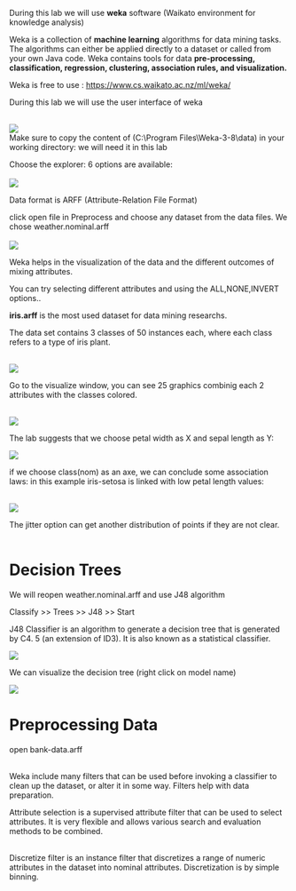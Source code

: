 During this lab we will use **weka** software (Waikato environment for knowledge analysis)

Weka is a collection of **machine learning** algorithms for data mining tasks. The algorithms can either be applied directly to a dataset or called from your own Java code. Weka contains tools for data **pre-processing, classification, regression, clustering, association rules, and visualization.**


Weka is free to use : https://www.cs.waikato.ac.nz/ml/weka/


During this lab we will use the user interface of weka
<br><br>

<img src='screenshots/home.png'>
<br>
Make sure to copy the content of (C:\Program Files\Weka-3-8\data) in your working directory: we will need it in this lab

Choose the explorer: 6 options are available:
<br><br>
<img src='screenshots/explorer.png'>

Data format is ARFF (Attribute-Relation File Format)

click open file in Preprocess and choose any dataset from the data files. We chose weather.nominal.arff
<br><br>
<img src='screenshots/Weather.png'>


Weka helps in the visualization of the data and the different outcomes of mixing attributes.

You can try selecting different attributes and using the ALL,NONE,INVERT options..


 **iris.arff** is the most used dataset for data mining researchs.

 The data set contains 3 classes of 50 instances each, where each class refers to a type of iris plant.

 <br>
<img src='screenshots/iris.png'>



Go to the visualize window, you can see 25 graphics combinig each 2 attributes with the classes colored.

<br>
<img src='screenshots/visualize-iris.png'>


The lab suggests that we choose petal width as X and sepal length as Y:
<br>

<img src='screenshots/XY.png'>

if we choose class(nom) as an axe, we can conclude some association laws:
in this example iris-setosa is linked with low petal length values:

<br>

<img src='screenshots/Association.png'>

The jitter option can get another distribution of points if they are not clear.
<br><br>

# **Decision Trees**

We will reopen weather.nominal.arff and use J48 algorithm

Classify >> Trees >> J48 >> Start

J48 Classifier is an algorithm to generate a decision tree that is generated by C4. 5 (an extension of ID3). It is also known as a statistical classifier.

<img src='screenshots/J48.png'>


We can visualize the decision tree (right click on model name)
<br>

<img src='screenshots/tree.png'>

# Preprocessing Data

open bank-data.arff


<br>
Weka include many filters that can be used before invoking a classifier to clean up the dataset, or alter it in some way. Filters help with data preparation.

<br>

Attribute selection is a supervised attribute filter that can be used to select attributes. It is very flexible and allows various search and evaluation methods to be combined.

<br>
Discretize filter is an instance filter that discretizes a range of numeric attributes in the dataset into nominal attributes. Discretization is by simple binning.


